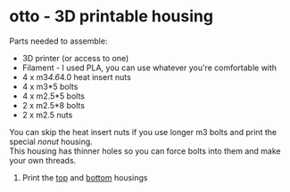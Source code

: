 # otto - 3D printable housing

Parts needed to assemble:
* 3D printer (or access to one)
* Filament - I used PLA, you can use whatever you're comfortable with
* 4 x m3*4.6*4.0 heat insert nuts
* 4 x m3*5 bolts
* 4 x m2.5*5 bolts
* 2 x m2.5*8 bolts
* 2 x m2.5 nuts

You can skip the heat insert nuts if you use longer m3 bolts and print the special *nonut* housing. <br>
This housing has thinner holes so you can force bolts into them and make your own threads.

1. Print the <a href=https://github.com/roge-rm/otto/blob/main/housing/top%20v17.stl>top</a> and <a href=https://github.com/roge-rm/otto/blob/main/housing/bottom%20v17.stl>bottom</a> housings
